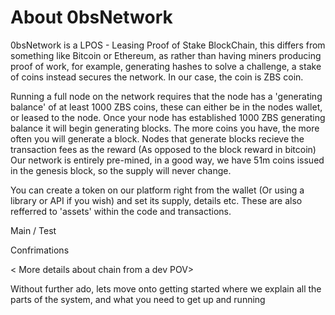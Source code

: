 # About 0bsNetwork

0bsNetwork is a LPOS - Leasing Proof of Stake BlockChain, this differs from something like Bitcoin or Ethereum, as rather than having miners producing proof of work, for example, generating hashes to solve a challenge, a stake of coins instead secures the network. In our case, the coin is ZBS coin.

Running a full node on the network requires that the node has a 'generating balance' of at least 1000 ZBS coins, these can either be in the nodes wallet, or leased to the node. Once your node has established 1000 ZBS generating balance it will begin generating blocks. The more coins you have, the more often you will generate a block. Nodes that generate blocks recieve the transaction fees as the reward (As opposed to the block reward in bitcoin) Our network is entirely pre-mined, in a good way, we have 51m coins issued in the genesis block, so the supply will never change.

You can create a token on our platform right from the wallet (Or using a library or API if you wish) and set its supply, details etc. These are also refferred to 'assets' within the code and transactions.

Main / Test

Confrimations


< More details about chain from a dev POV>


Without further ado, lets move onto getting started where we explain all the parts of the system, and what you need to get up and running